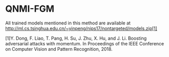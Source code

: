 # QNMI-FGM


All trained models mentioned in this method are available at  http://ml.cs.tsinghua.edu.cn/~yinpeng/nips17/nontargeted/models.zip[1]

[1]Y. Dong, F. Liao, T. Pang, H. Su, J. Zhu, X. Hu, and J. Li. Boosting adversarial attacks with momentum. In Proceedings of the IEEE Conference on Computer Vision and Pattern Recognition, 2018.